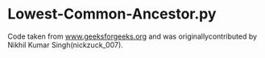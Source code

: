 # Lowest-Common-Ancestor.py

Code taken from www.geeksforgeeks.org and was originallycontributed by Nikhil Kumar Singh(nickzuck_007).

